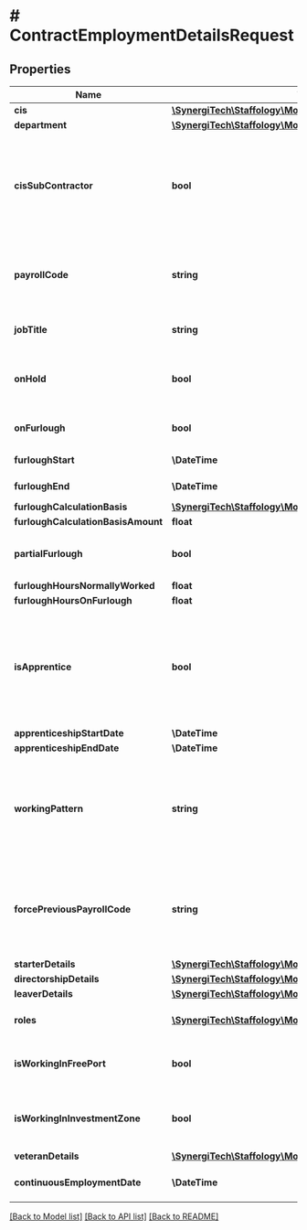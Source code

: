 # # ContractEmploymentDetailsRequest

## Properties

Name | Type | Description | Notes
------------ | ------------- | ------------- | -------------
**cis** | [**\SynergiTech\Staffology\Model\ContractCisDetailsRequest**](ContractCisDetailsRequest.md) |  | [optional]
**department** | [**\SynergiTech\Staffology\Model\ContractDepartmentRequest**](ContractDepartmentRequest.md) |  | [optional]
**cisSubContractor** | **bool** | Set to True if this Employee is a CIS Subcontractor. The &#x60;&#x60;&#x60;Cis&#x60;&#x60;&#x60; property contains further information | [optional]
**payrollCode** | **string** | The Employees Payroll Code. Must be unique within the Employer. |
**jobTitle** | **string** | Job Title of Primary role of the Employee | [optional]
**onHold** | **bool** | Set to true to temporarily exclude the employee from payruns | [optional]
**onFurlough** | **bool** | Set to true if the employee is on furlough. | [optional]
**furloughStart** | **\DateTime** | Furlough Start Date. | [optional]
**furloughEnd** | **\DateTime** | Furlough End Date. | [optional]
**furloughCalculationBasis** | [**\SynergiTech\Staffology\Model\FurloughCalculationBasis**](FurloughCalculationBasis.md) |  | [optional]
**furloughCalculationBasisAmount** | **float** |  | [optional]
**partialFurlough** | **bool** | Set to true if the employee is partially furloughed. | [optional]
**furloughHoursNormallyWorked** | **float** |  | [optional]
**furloughHoursOnFurlough** | **float** |  | [optional]
**isApprentice** | **bool** | Set to True if this Employee is an apprentice. This affects the calculations for National Minimum Wage | [optional]
**apprenticeshipStartDate** | **\DateTime** |  | [optional]
**apprenticeshipEndDate** | **\DateTime** |  | [optional]
**workingPattern** | **string** | Used when calculating payments for Leave.  If null then the default Working Pattern is used | [optional]
**forcePreviousPayrollCode** | **string** | If this property has a non-empty value then a change of Payroll code will be declared on the next FPS. | [optional]
**starterDetails** | [**\SynergiTech\Staffology\Model\ContractStarterDetails**](ContractStarterDetails.md) |  | [optional]
**directorshipDetails** | [**\SynergiTech\Staffology\Model\ContractDirectorshipDetails**](ContractDirectorshipDetails.md) |  | [optional]
**leaverDetails** | [**\SynergiTech\Staffology\Model\ContractLeaverDetails**](ContractLeaverDetails.md) |  | [optional]
**roles** | [**\SynergiTech\Staffology\Model\ContractEmployeeRoleItem[]**](ContractEmployeeRoleItem.md) | List of Roles held by Employee | [optional]
**isWorkingInFreePort** | **bool** | Flag indicating the employee is employed in a Freeport | [optional]
**isWorkingInInvestmentZone** | **bool** | Flag indicating the employee is employed in an Investment Zone | [optional]
**veteranDetails** | [**\SynergiTech\Staffology\Model\ContractVeteranDetails**](ContractVeteranDetails.md) |  | [optional]
**continuousEmploymentDate** | **\DateTime** | Date of continuous employment | [optional]

[[Back to Model list]](../../README.md#models) [[Back to API list]](../../README.md#endpoints) [[Back to README]](../../README.md)
